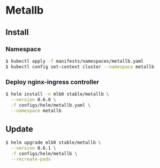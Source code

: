 # Metallb

## Install

### Namespace

```bash
$ kubectl apply -f manifests/namespaces/metallb.yaml
$ kubectl config set-context cluster --namespace metallb
```

### Deploy nginx-ingress controller

```bash
$ helm install -n mlb0 stable/metallb \
  --version 0.6.0 \
  -f configs/helm/metallb.yaml \
  --namespace metallb
```

## Update

```bash
$ helm upgrade mlb0 stable/metallb \
  --version 0.6.1 \
  -f configs/helm/metallb \
  --recreate-pods
```

